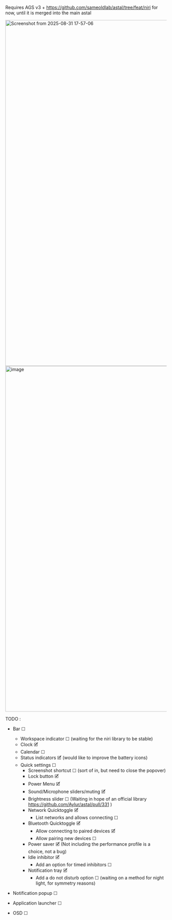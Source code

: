 Requires AGS v3 + https://github.com/sameoldlab/astal/tree/feat/niri for now, until it is merged into the main astal

<img width="1920" height="1080" alt="Screenshot from 2025-08-31 17-57-06" src="https://github.com/user-attachments/assets/d64565c5-4a57-4508-9dfd-dfd72a7d4bb3" />

<img width="1920" height="1079" alt="image" src="https://github.com/user-attachments/assets/e24a6826-b761-4371-a18d-be0cabe22b82" />



TODO :

- Bar ☐
  - Workspace indicator ☐ (waiting for the niri library to be stable)
  - Clock 🗹
  - Calendar ☐
  - Status indicators 🗹 (would like to improve the battery icons)
  - Quick settings ☐
    - Screenshot shortcut ☐ (sort of in, but need to close the popover)
    - Lock button 🗹
    - Power Menu 🗹
    - Sound/Microphone sliders/muting 🗹
    - Brightness slider ☐ (Waiting in hope of an official library https://github.com/Aylur/astal/pull/331 )
    - Network Quicktoggle 🗹
      - List networks and allows connecting ☐
    - Bluetooth Quicktoggle 🗹
      - Allow connecting to paired devices 🗹
      - Allow pairing new devices ☐
    - Power saver 🗹 (Not including the performance profile is a choice, not a bug)
    - Idle inhibitor 🗹
      - Add an option for timed inhibitors ☐
    - Notification tray 🗹
      - Add a do not disturb option ☐ (waiting on a method for night light, for symmetry reasons)


- Notification popup ☐ 

- Application launcher ☐

- OSD ☐
